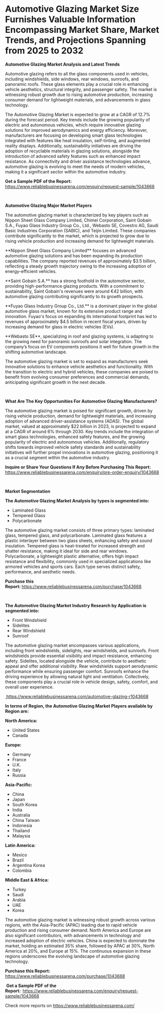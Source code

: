 <p><h1>Automotive Glazing Market Size Furnishes Valuable Information Encompassing Market Share, Market Trends, and Projections Spanning from 2025 to 2032</h1></p><p><strong>Automotive Glazing Market Analysis and Latest Trends</strong></p>
<p><p>Automotive glazing refers to all the glass components used in vehicles, including windshields, side windows, rear windows, sunroofs, and panoramic roofs. These glass elements play a crucial role in enhancing vehicle aesthetics, structural integrity, and passenger safety. The market is witnessing robust growth due to rising automotive production, increasing consumer demand for lightweight materials, and advancements in glass technology.</p><p>The Automotive Glazing Market is expected to grow at a CAGR of 12.7% during the forecast period. Key trends include the growing popularity of electric and autonomous vehicles, which require innovative glazing solutions for improved aerodynamics and energy efficiency. Moreover, manufacturers are focusing on developing smart glass technologies integrated with features like heat insulation, self-tinting, and augmented reality displays. Additionally, sustainability initiatives are driving the adoption of recyclable materials in glazing solutions, alongside the introduction of advanced safety features such as enhanced impact resistance. As connectivity and driver assistance technologies advance, automotive glazing is evolving to meet the needs of modern vehicles, making it a significant sector within the automotive industry.</p></p>
<p><strong>Get a Sample PDF of the Report:&nbsp;</strong> <a href="https://www.reliablebusinessarena.com/enquiry/request-sample/1043668?utm_campaign=2476&utm_medium=2&utm_source=Github&utm_content=ia&utm_term=30032025&utm_id=automotive-glazing">https://www.reliablebusinessarena.com/enquiry/request-sample/1043668</a></p>
<p>&nbsp;</p>
<p><strong>Automotive Glazing Major Market Players</strong></p>
<p><p>The automotive glazing market is characterized by key players such as Nippon Sheet Glass Company Limited, Chimei Corporation, Saint Gobain S.A., Fuyao Glass Industry Group Co., Ltd., Webasto SE, Covestro AG, Saudi Basic Industries Corporation (SABIC), and Teijin Limited. These companies contribute significantly to the market, which is projected to grow due to rising vehicle production and increasing demand for lightweight materials.</p><p>**Nippon Sheet Glass Company Limited** focuses on advanced automotive glazing solutions and has been expanding its production capabilities. The company reported revenues of approximately $3.5 billion, reflecting a steady growth trajectory owing to the increasing adoption of energy-efficient vehicles.</p><p>**Saint Gobain S.A.** has a strong foothold in the automotive sector, providing high-performance glazing products. With a commitment to sustainability, Saint Gobain's revenues were around €42 billion, with automotive glazing contributing significantly to its growth prospects.</p><p>**Fuyao Glass Industry Group Co., Ltd.** is a dominant player in the global automotive glass market, known for its extensive product range and innovation. Fuyao's focus on expanding its international footprint has led to revenues of approximately $4.5 billion in recent fiscal years, driven by increasing demand for glass in electric vehicles (EVs).</p><p>**Webasto SE**, specializing in roof and glazing systems, is adapting to the growing need for panoramic sunroofs and solar integration. The company’s focus on EV components positions it well for future growth in the shifting automotive landscape.</p><p>The automotive glazing market is set to expand as manufacturers seek innovative solutions to enhance vehicle aesthetics and functionality. With the transition to electric and hybrid vehicles, these companies are poised to benefit from evolving consumer preferences and commercial demands, anticipating significant growth in the next decade.</p></p>
<p>&nbsp;</p>
<p><strong>What Are The Key Opportunities For Automotive Glazing Manufacturers?</strong></p>
<p><p>The automotive glazing market is poised for significant growth, driven by rising vehicle production, demand for lightweight materials, and increasing adoption of advanced driver-assistance systems (ADAS). The global market, valued at approximately $22 billion in 2023, is projected to expand at a CAGR of around 6% through 2030. Key trends include the integration of smart glass technologies, enhanced safety features, and the growing popularity of electric and autonomous vehicles. Additionally, regulatory shifts towards improved vehicle safety standards and sustainability initiatives will further propel innovations in automotive glazing, positioning it as a crucial segment within the automotive industry.</p></p>
<p><strong>Inquire or Share Your Questions If Any Before Purchasing This Report:</strong> <a href="https://www.reliablebusinessarena.com/enquiry/pre-order-enquiry/1043668?utm_campaign=2476&utm_medium=2&utm_source=Github&utm_content=ia&utm_term=30032025&utm_id=automotive-glazing">https://www.reliablebusinessarena.com/enquiry/pre-order-enquiry/1043668</a></p>
<p>&nbsp;</p>
<p><strong>Market Segmentation</strong></p>
<p><strong>The Automotive Glazing Market Analysis by types is segmented into:</strong></p>
<p><ul><li>Laminated Glass</li><li>Tempered Glass</li><li>Polycarbonate</li></ul></p>
<p><p>The automotive glazing market consists of three primary types: laminated glass, tempered glass, and polycarbonate. Laminated glass features a plastic interlayer between two glass sheets, enhancing safety and sound insulation. Tempered glass is heat-treated for increased strength and shatter resistance, making it ideal for side and rear windows. Polycarbonate, a lightweight plastic alternative, offers high impact resistance and flexibility, commonly used in specialized applications like armored vehicles and sports cars. Each type serves distinct safety, performance, and aesthetic needs.</p></p>
<p><strong>Purchase this Report:&nbsp;</strong><a href="https://www.reliablebusinessarena.com/purchase/1043668?utm_campaign=2476&utm_medium=2&utm_source=Github&utm_content=ia&utm_term=30032025&utm_id=automotive-glazing">https://www.reliablebusinessarena.com/purchase/1043668</a></p>
<p>&nbsp;</p>
<p><strong>The Automotive Glazing Market Industry Research by Application is segmented into:</strong></p>
<p><ul><li>Front Windshield</li><li>Sidelites</li><li>Rear Windshield</li><li>Sunroof</li></ul></p>
<p><p>The automotive glazing market encompasses various applications, including front windshields, sidelights, rear windshields, and sunroofs. Front windshields provide essential visibility and impact resistance, enhancing safety. Sidelites, located alongside the vehicle, contribute to aesthetic appeal and offer additional visibility. Rear windshields support aerodynamic performance while ensuring passenger comfort. Sunroofs enhance the driving experience by allowing natural light and ventilation. Collectively, these components play a crucial role in vehicle design, safety, comfort, and overall user experience.</p></p>
<p><a href="https://www.reliablebusinessarena.com/automotive-glazing-r1043668?utm_campaign=2476&utm_medium=2&utm_source=Github&utm_content=ia&utm_term=30032025&utm_id=automotive-glazing">&nbsp;https://www.reliablebusinessarena.com/automotive-glazing-r1043668</a></p>
<p><strong>In terms of Region, the Automotive Glazing Market Players available by Region are:</strong></p>
<p>
    <p> <strong> North America: </strong>
        <ul>
            <li>United States</li>
            <li>Canada</li>
        </ul>
        </p> 
    <p> <strong> Europe: </strong>
        <ul>
            <li>Germany</li>
            <li>France</li>
            <li>U.K.</li>
            <li>Italy</li>
            <li>Russia</li>
        </ul>
        </p> 
    <p> <strong> Asia-Pacific: </strong>
        <ul>
            <li>China</li>
            <li>Japan</li>
            <li>South Korea</li>
            <li>India</li>
            <li>Australia</li>
            <li>China Taiwan</li>
            <li>Indonesia</li>
            <li>Thailand</li>
            <li>Malaysia</li>
        </ul>
        </p> 
    <p> <strong> Latin America: </strong>
        <ul>
            <li>Mexico</li>
            <li>Brazil</li>
            <li>Argentina Korea</li>
            <li>Colombia</li>
        </ul>
        </p> 
    <p> <strong> Middle East & Africa: </strong>
        <ul>
            <li>Turkey</li>
            <li>Saudi</li>
            <li>Arabia</li>
            <li>UAE</li>
            <li>Korea</li>
        </ul>
    </p>
    </p>
<p><p>The automotive glazing market is witnessing robust growth across various regions, with the Asia-Pacific (APAC) leading due to rapid vehicle production and rising consumer demand. North America and Europe are also significant contributors, with advancements in technology and increased adoption of electric vehicles. China is expected to dominate the market, holding an estimated 35% share, followed by APAC at 30%, North America at 20%, and Europe at 15%. The continuous expansion in these regions underscores the evolving landscape of automotive glazing technology.</p></p>
<p><strong>Purchase this Report: </strong><a href="https://www.reliablebusinessarena.com/purchase/1043668?utm_campaign=2476&utm_medium=2&utm_source=Github&utm_content=ia&utm_term=30032025&utm_id=automotive-glazing">https://www.reliablebusinessarena.com/purchase/1043668</a></p>
<p>&nbsp;<strong>Get a Sample PDF of the Report:&nbsp;&nbsp;</strong><a href="https://www.reliablebusinessarena.com/enquiry/request-sample/1043668?utm_campaign=2476&utm_medium=2&utm_source=Github&utm_content=ia&utm_term=30032025&utm_id=automotive-glazing">https://www.reliablebusinessarena.com/enquiry/request-sample/1043668</a></p>
<p><strong></strong></p>
<p>Check more reports on <a href="https://www.reliablebusinessarena.com/?utm_campaign=2476&utm_medium=2&utm_source=Github&utm_content=ia&utm_term=30032025&utm_id=automotive-glazing">https://www.reliablebusinessarena.com/</a></p>